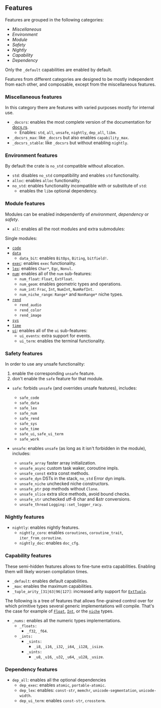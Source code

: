 ## Features

Features are grouped in the following categories:
- *Miscellaneous*
- *Environment*
- *Module*
- *Safety*
- *Nightly*
- *Capability*
- *Dependency*

Only the `_default` capabilities are enabled by default.

Features from different categories are designed to be mostly independent from
each other, and composable, except from the miscellaneous features.

### Miscellaneous features

In this category there are features with varied purposes mostly for internal use.

- `_docsrs`: enables the most complete version of the documentation for [docs.rs](https://docs.rs).
  - Enables: `std`, `all`, `unsafe`, `nightly`, `dep_all`, `libm`.
- `_docsrs_max`: like `_docsrs` but also enables `capability_max`.
- `_docsrs_stable`: like `_docsrs` but without enabling `nightly`.


### Environment features

By default the crate is `no_std` compatible without allocation.

- `std`: disables `no_std` compatibility and enables `std` functionality.
- `alloc`: enables `alloc` functionality.
- `no_std`: enables functionality incompatible with or substitute of `std`:
  - enables the `libm` optional dependency.


### Module features

Modules can be enabled independently of *environment*, *dependency* or *safety*.

- `all`: enables all the root modules and extra submodules:

Single modules:
- [`code`]
- [`data`]
  - `data_bit`: enables `BitOps`, `Biting`, `bitfield!`.
- [`exec`]: enables `exec` functionality.
- [`lex`]: enables `Char*`, `Egc`, `Nonul`.
- [`num`]: enables all of the `num` sub-features:
    - `num_float`: `Float`, `ExtFloat`.
    - `num_geom`: enables geometric types and operations.
    - `num_int`: `Frac`, `Int`, `NumInt`, `NumRefInt`.
    - `num_niche_range`: `Range*` and `NonRange*` niche types.
- [`rend`]
    - `rend_audio`
    - `rend_color`
    - `rend_image`
- [`sys`]
- [`time`]
- [`ui`]: enables all of the `ui` sub-features:
    - `ui_events`: extra support for events.
    - `ui_term`: enables the terminal functionality.

[`code`]: crate::code
[`data`]: crate::data
[`exec`]: crate::exec
[`lex`]: crate::lex
[`num`]: crate::num
[`rend`]: crate::rend
[`niche`]: crate::num::niche
[`sys`]: crate::sys
[`time`]: crate::time
[`ui`]: crate::ui
[`ui_term`]: crate::ui_term


### Safety features

In order to use any unsafe functionality:
1. enable the corresponding `unsafe` feature.
2. don't enable the `safe` feature for that module.

- `safe`: forbids `unsafe` (and overrides unsafe features), includes:
  - `safe_code`
  - `safe_data`
  - `safe_lex`
  - `safe_num`
  - `safe_rend`
  - `safe_sys`
  - `safe_time`
  - `safe_ui`, `safe_ui_term`
  - `safe_work`

- `unsafe`: enables `unsafe` (as long as it isn't forbidden in the module), includes:
	- `unsafe_array` faster array initialization.
	- `unsafe_async` custom task waker, coroutine impls.
	- `unsafe_const` extra const methods.
	- `unsafe_dyn` DSTs in the stack, `no_std` Error dyn impls.
	- `unsafe_niche` unchecked niche constructors.
	- `unsafe_ptr` pop methods without `Clone`.
	- `unsafe_slice` extra slice methods, avoid bound checks.
	- `unsafe_str` unchecked utf-8 char and &str conversions.
	- `unsafe_thread` `Logging::set_logger_racy`.


### Nightly features

- `nightly`: enables nightly features.
  - `nightly_coro`: enables `coroutines`, `coroutine_trait`, `iter_from_coroutine`.
  - `nightly_doc`: enables `doc_cfg`.


### Capability features

These semi-hidden features allows to fine-tune extra capabilities.
Enabling them will likely worsen compilation times.

- `_default`: enables default capabilities.
- `_max`: enables the maximum capabilities.
- `_tuple_arity_[31|63|96|127]`: increased arity support for [`ExtTuple`].

The following is a tree of features that allows fine-grained control over
for which primitive types several generic implementations will compile.
That's the case for example of [`Float`], [`Int`], or the [`niche`] types.
- `_nums:` enables all the numeric types implementations.
  - `_floats:`
    - `_f32`, `_f64`.
  - `_ints:`
    - `_sints:`
      - `_i8`, `_i16`, `_i32`, `_i64`, `_i128`, `_isize`.
    - `_uints:`
      - `_u8`, `_u16`, `_u32`, `_u64`, `_u128`, `_usize`.

[`ExtTuple`]: crate::data::collections::ExtTuple
[`Float`]: crate::num::Float
[`Int`]: crate::num::Int


### Dependency features

- `dep_all`: enables all the optional dependencies
  - `dep_exec`: enables `atomic`, `portable-atomic`.
  - `dep_lex`: enables: `const-str`, `memchr`, `unicode-segmentation`, `unicode-width`.
  - `dep_ui_term`: enables `const-str`, `crossterm`.
